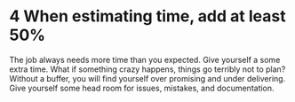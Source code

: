 # 4 When estimating time, add at least 50%

The job always needs more time than you expected. Give yourself a some extra time. What if something crazy happens, things go terribly not to plan? Without a buffer, you will find yourself over promising and under delivering. Give yourself some head room for issues, mistakes, and documentation.

